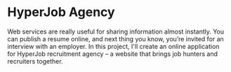 # HyperJob Agency

Web services are really useful for sharing information almost instantly. You can publish a resume online, and next thing you know, you’re invited for an interview with an employer. In this project, I'll create an online application for HyperJob recruitment agency – a website that brings job hunters and recruiters together.

